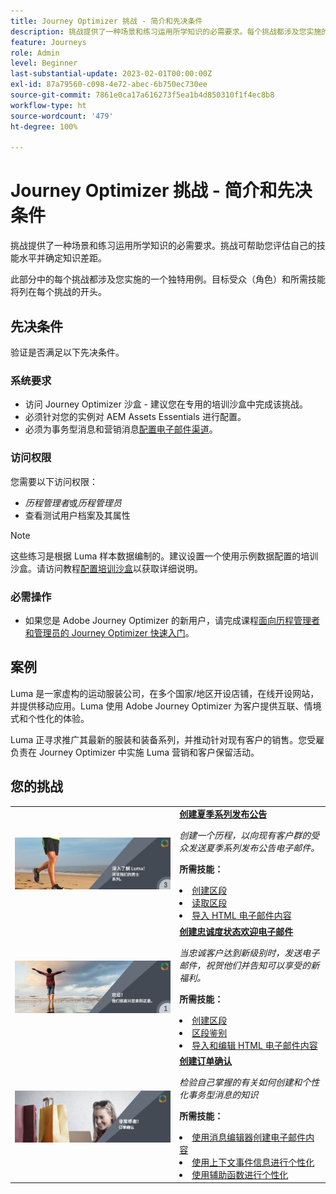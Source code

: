 ```yaml
---
title: Journey Optimizer 挑战 - 简介和先决条件
description: 挑战提供了一种场景和练习运用所学知识的必需要求。每个挑战都涉及您实施的一个独特用例。
feature: Journeys
role: Admin
level: Beginner
last-substantial-update: 2023-02-01T00:00:00Z
exl-id: 87a79560-c098-4e72-abec-6b750ec730ee
source-git-commit: 7861e0ca17a616273f5ea1b4d850310f1f4ec8b8
workflow-type: ht
source-wordcount: '479'
ht-degree: 100%

---
```


# Journey Optimizer 挑战 - 简介和先决条件

挑战提供了一种场景和练习运用所学知识的必需要求。挑战可帮助您评估自己的技能水平并确定知识差距。

此部分中的每个挑战都涉及您实施的一个独特用例。目标受众（角色）和所需技能将列在每个挑战的开头。

## 先决条件

验证是否满足以下先决条件。

### 系统要求

* 访问 Journey Optimizer 沙盒 - 建议您在专用的培训沙盒中完成该挑战。
* 必须针对您的实例对 AEM Assets Essentials 进行配置。
* 必须为事务型消息和营销消息[配置电子邮件渠道](https://experienceleague.adobe.com/docs/journey-optimizer/using/configuration/channel-surfaces.html?lang=zh-Hans)。

### 访问权限

您需要以下访问权限：

* *历程管理者*&#x200B;或&#x200B;*历程管理员*
* 查看测试用户档案及其属性

>[!NOTE]
> 这些练习是根据 Luma 样本数据编制的。建议设置一个使用示例数据配置的培训沙盒。请访问教程[配置培训沙盒](/help/tutorial-configure-a-training-sandbox/introduction-and-prerequisites.md)以获取详细说明。

### 必需操作

* 如果您是 Adobe Journey Optimizer 的新用户，请完成课程[面向历程管理者和管理员的 Journey Optimizer 快速入门](https://experienceleague.adobe.com/docs/courses/using/journeyoptimizer-u-1-2022-1-1-0.html?lang=zh-Hans)。

## 案例

Luma 是一家虚构的运动服装公司，在多个国家/地区开设店铺，在线开设网站，并提供移动应用。Luma 使用 Adobe Journey Optimizer 为客户提供互联、情境式和个性化的体验。

Luma 正寻求推广其最新的服装和装备系列，并推动针对现有客户的销售。您受雇负责在 Journey Optimizer 中实施 Luma 营销和客户保留活动。

## 您的挑战

<table>
<tr>
<td>
 <div>
      <a href="summer-collection-announcement-challenge.md">
        <img alt="夏季系列发布公告图像" src="./assets/email-assets/luma-transactional-onboarding-3.png"/>
      </a>
      </div>
  </td>
  <td>
   <strong><a href="summer-collection-announcement-challenge.md">创建夏季系列发布公告</strong>
 </a>
      <p>
      <em>创建一个历程，以向现有客户群的受众发送夏季系列发布公告电子邮件。</em>
      <p>
      <b>所需技能：</b>
      <li><a href="https://experienceleague.adobe.com/docs/journey-optimizer-learn/tutorials/profiles-segments-subscriptions/create-segments.html?lang=zh-Hans"> 创建区段</li>
      <li><a href="https://experienceleague.adobe.com/docs/journey-optimizer-learn/tutorials/create-journeys/use-case-read-segment.html?lang=zh-Hans">读取区段</li>
       <li><a href="https://experienceleague.adobe.com/docs/journey-optimizer-learn/tutorials/email-channel/import-and-author-html-email-content.html?lang=zh-Hans">导入 HTML 电子邮件内容</li>
  </td>
  </tr>
   <tr>
    <td>
    <div>
    <a>
      <img alt="欢迎" src="./assets/email-assets/luma-transactional-onboarding-1.png"/>
    </a>
    </div>
    <td>
    <div >
      <a>
 <strong><a href="loyalty-status-welcome-email-challenge.md">创建忠诚度状态欢迎电子邮件</strong>
 </a>
    </div>
    <p>
    <em>当忠诚客户达到新级别时，发送电子邮件，祝贺他们并告知可以享受的新福利。</em>
    <p>
    <b>所需技能：</b>
      <li><a href="https://experienceleague.adobe.com/docs/journey-optimizer-learn/tutorials/profiles-segments-subscriptions/create-segments.html?lang=zh-Hans"> 创建区段</li>
      <li><a href="https://experienceleague.adobe.com/docs/journey-optimizer-learn/tutorials/create-journeys/use-case-read-segment-qualification.html?lang=zh-Hans">区段鉴别</li>
      <li><a href="https://experienceleague.adobe.com/docs/journey-optimizer-learn/tutorials/email-channel/import-and-author-html-email-content.html?lang=zh-Hans">导入和编辑 HTML 电子邮件内容</li>
  </td>
  </tr>
  <tr>
  <td>
  <div>
    <a href="order-confirmation-challenge.md">
      <img alt="Luma 电子邮件" src="./assets/email-assets/luma-transactional-order-confirmation.png"/>
    </a>
  </td>
  <td>
      <a href="order-confirmation-challenge.md">
 <strong><a href="order-confirmation-challenge.md">创建订单确认</strong>
 </a>
    <div>
    <p>
    <em>检验自己掌握的有关如何创建和个性化事务型消息的知识
 </em>
    <p>
    <b>所需技能：</b>
      <li><a href="https://experienceleague.adobe.com/docs/journey-optimizer-learn/tutorials/email-channel/create-content-with-the-email-designer.html?lang=zh-Hans"> 使用消息编辑器创建电子邮件内容</li>
      <li><a href="https://experienceleague.adobe.com/docs/journey-optimizer-learn/tutorials/personalize-content/use-contextual-event-information-for-personalization.html?lang=zh-Hans">使用上下文事件信息进行个性化</li>
      <li><a href="https://experienceleague.adobe.com/docs/journey-optimizer-learn/tutorials/personalize-content/use-helper-functions-for-personalization.html?lang=zh-Hans">使用辅助函数进行个性化</li>
  </td>
</table>
